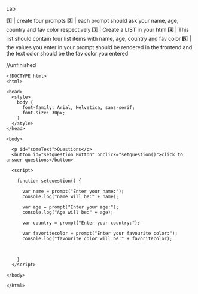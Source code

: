 
Lab

1️⃣  | create four prompts
2️⃣  | each prompt should ask your name, age, country and fav color respectively
3️⃣  | Create a LIST in your html
4️⃣  | This list should contain four list items with name, age, country and fav color
5️⃣  | the values you enter in your prompt should be rendered in the frontend and the text color should be the fav color you entered

//unfinished

```
<!DOCTYPE html>
<html>

<head>
  <style>
    body {
      font-family: Arial, Helvetica, sans-serif;
      font-size: 30px;
    }
  </style>
</head>

<body>

  <p id="someText">Questions</p>
  <button id="setquestion Button" onclick="setquestion()">click to answer questions</button>

  <script>

    function setquestion() {

      var name = prompt("Enter your name:");
      console.log("name will be:" + name);

      var age = prompt("Enter your age:");
      console.log("Age will be:" + age);

      var country = prompt("Enter your country:");

      var favoritecolor = prompt("Enter your favourite color:");
      console.log("favourite color will be:" + favoritecolor);



    }
  </script>

</body>

</html>

```
